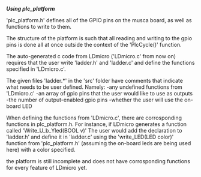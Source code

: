 ***Using plc_platform***

'plc_platform.h' defines all of the GPIO pins on the musca board, as well as functions to write to them.

The structure of the platform is such that all reading and writing to the gpio pins is done all at once outside the context of the 'PlcCycle()' function.

The auto-generated c code from LDmicro ('LDmicro.c' from now on) requires that the user write 'ladder.h' and 'ladder.c' and define the functions specified in 'LDmicro.c'. 

The given files 'ladder.*' in the 'src' folder have comments that indicate what needs to be user defined.
Namely:
-any undefined functions from 'LDmicro.c'
-an array of gpio pins that the user would like to use as outputs
-the number of output-enabled gpio pins
-whether the user will use the on-board LED

When defining the functions from 'LDmicro.c', there are corrosponding functions in plc_platform.h. 
For instance, if LDmicro generates a function called 'Write_U_b_Yled(BOOL v)' The user would add the declaration to 'ladder.h' and define it in 'ladder.c' using the 'write_LED(LED color)' function from 'plc_platform.h' (assuming the on-board leds are being used here) with a color specified.

the platform is still incomplete and does not have corrosponding functions for every feature of LDmicro yet. 